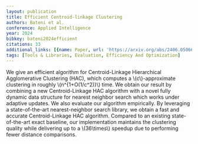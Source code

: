 ```yaml
---
layout: publication
title: Efficient Centroid-linkage Clustering
authors: Bateni et al.
conference: Applied Intelligence
year: 2024
bibkey: bateni2024efficient
citations: 33
additional_links: [{name: Paper, url: 'https://arxiv.org/abs/2406.05066'}]
tags: [Tools & Libraries, Evaluation, Efficiency And Optimization]
---
```

We give an efficient algorithm for Centroid-Linkage Hierarchical
Agglomerative Clustering (HAC), which computes a \\(c\\)-approximate clustering in
roughly \\(n^\{1+O(1/c^2)\}\\) time. We obtain our result by combining a new
Centroid-Linkage HAC algorithm with a novel fully dynamic data structure for
nearest neighbor search which works under adaptive updates.
  We also evaluate our algorithm empirically. By leveraging a state-of-the-art
nearest-neighbor search library, we obtain a fast and accurate Centroid-Linkage
HAC algorithm. Compared to an existing state-of-the-art exact baseline, our
implementation maintains the clustering quality while delivering up to a
\\(36\times\\) speedup due to performing fewer distance comparisons.